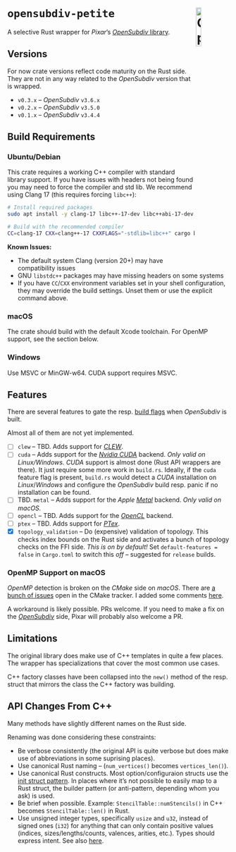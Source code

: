 # `opensubdiv-petite` <img src="../osd-logo.png" alt="OpenSubdiv Logo" width="15%" padding-bottom="5%" align="right" align="top">

A selective Rust wrapper for _Pixar_’s
[_OpenSubdiv_ library](http://graphics.pixar.com/opensubdiv/docs/intro.html).

## Versions

For now crate versions reflect code maturity on the Rust side. They are not in
any way related to the _OpenSubdiv_ version that is wrapped.

- `v0.3.x` – _OpenSubdiv_ `v3.6.x`
- `v0.2.x` – _OpenSubdiv_ `v3.5.0`
- `v0.1.x` – _OpenSubdiv_ `v3.4.4`

## Build Requirements

### Ubuntu/Debian

This crate requires a working C++ compiler with standard library support. If you have issues with headers not being found you may need to force the compiler and std lib. We recommend using Clang 17 (this requires forcing `libc++`):

```bash
# Install required packages
sudo apt install -y clang-17 libc++-17-dev libc++abi-17-dev cmake

# Build with the recommended compiler
CC=clang-17 CXX=clang++-17 CXXFLAGS="-stdlib=libc++" cargo build
```

**Known Issues:**

- The default system Clang (version 20+) may have compatibility issues
- GNU `libstdc++` packages may have missing headers on some systems
- If you have `CC`/`CXX` environment variables set in your shell configuration,
  they may override the build settings. Unset them or use the explicit command above.

### macOS

The crate should build with the default Xcode toolchain. For OpenMP support, see the section below.

### Windows

Use MSVC or MinGW-w64. CUDA support requires MSVC.

## Features

There are several features to gate the resp. [build
flags](https://github.com/PixarAnimationStudios/OpenSubdiv#useful-cmake-options-and-environment-variables)
when _OpenSubdiv_ is built.

Almost all of them are not yet implemented.

- [ ] `clew` – TBD. Adds support for
      [_CLEW_](https://github.com/martijnberger/clew).
- [ ] `cuda` – Adds support for the [_Nvidia CUDA_](https://developer.nvidia.com/cuda-toolkit)
      backend. _Only valid on Linux/Windows._
      _CUDA_ support is almost done (Rust API wrappers are there).
      It just require some more work in `build.rs`.
      Ideally, if the `cuda` feature flag is present, `build.rs` would detect a
      _CUDA_ installation on _Linux_/_Windows_ and configure the _OpenSubdiv_
      build resp. panic if no installation can be found.
- [ ] TBD. `metal` – Adds support for the _Apple_
      [_Metal_](https://developer.apple.com/metal/) backend. _Only valid on
      macOS._
- [ ] `opencl` – TBD. Adds support for the
      [_OpenCL_](https://www.khronos.org/opencl/) backend.
- [ ] `ptex` – TBD. Adds support for [_PTex_](http://ptex.us/).
- [x] `topology_validation` – Do (expensive) validation of topology. This
      checks index bounds on the Rust side and activates a bunch of topology
      checks on the FFI side. _This is on by default!_
      Set `default-features = false` in `Cargo.toml` to switch this _off_ –
      suggested for `release` builds.

### OpenMP Support on macOS

_OpenMP_ detection is broken on the _CMake_ side on _macOS_. There are [a
bunch of issues](https://gitlab.kitware.com/cmake/cmake/-/issues?scope=all&state=opened&search=OpenMP) open in the CMake tracker. I added some comments [here](https://gitlab.kitware.com/cmake/cmake/-/issues/18470).

A workaround is likely possible. PRs welcome. If you need to make a fix on the
[_OpenSubdiv_](https://github.com/PixarAnimationStudios/OpenSubdiv) side, Pixar will probably also welcome a PR.

## Limitations

The original library does make use of C++ templates in quite a few places.
The wrapper has specializations that cover the most common use cases.

C++ factory classes have been collapsed into the `new()` method of the resp.
struct that mirrors the class the C++ factory was building.

## API Changes From C++

Many methods have slightly different names on the Rust side.

Renaming was done considering these constraints:

- Be verbose consistently (the original API is quite verbose but does make use
  of abbreviations in some suprising places).
- Use canonical Rust naming – (`num_vertices()` becomes `vertices_len()`).
- Use canonical Rust constructs. Most option/configuraion structs use the
  [init struct pattern](https://xaeroxe.github.io/init-struct-pattern/).
  In places where it’s not possible to easily map to a Rust struct, the builder
  pattern (or anti-pattern, depending whom you ask) is used.
- Be brief when possible. Example: `StencilTable::numStencils()` in C++
  becomes `StencilTable::len()` in Rust.
- Use unsigned integer types, specifically `usize` and `u32`, instead of
  signed ones (`i32`) for anything that can only contain positive values
  (indices, sizes/lengths/counts, valences, arities, etc.). Types should
  express intent. See also
  [here](https://github.com/PixarAnimationStudios/OpenSubdiv/issues/1222).
